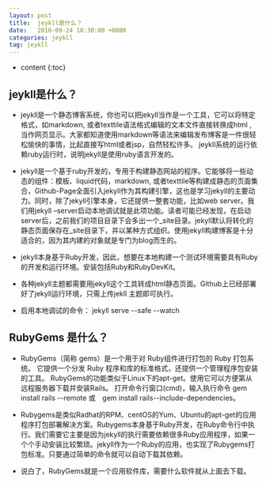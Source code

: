 ```yaml
---
layout: post
title:  jeykll是什么？
date:   2016-09-24 18:30:00 +0800
categories: jeykll
tag: jeykll
---
```


* content
{:toc}

jeykll是什么？
-----------------------------------
   + jeykll是一个静态博客系统，你也可以把jekyll当作是一个工具，它可以将特定格式，如markdown, 或者texttile语法格式编辑的文本文件直接转换成html , 当作网页显示。大家都知道使用markdown等语法来编辑发布博客是一件很轻松愉快的事情，比起直接写html或者jsp，自然轻松许多。 jeykll系统的运行依赖ruby运行时，说明jekyll是使用ruby语言开发的。

   + jekyll是一个基于ruby开发的，专用于构建静态网站的程序。它能够将一些动态的组件：模板、liquid代码，markdown, 或者texttile等构建成静态的页面集合，Github-Page全面引入jekyll作为其构建引擎，这也是学习jekyll的主要动力。同时，除了jekyll引擎本身，它还提供一整套功能，比如web server。我们用jekyll –server启动本地调试就是此项功能。读者可能已经发现，在启动server后，之前我们的项目目录下会多出一个_site目录。jekyll默认将转化的静态页面保存在_site目录下，并以某种方式组织。使用jekyll构建博客是十分适合的，因为其内建的对象就是专门为blog而生的。

   + jekyll本身基于Ruby开发，因此，想要在本地构建一个测试环境需要具有Ruby的开发和运行环境。安装包括Ruby和RubyDevKit。

   + 各种jekyll主题都需要用jekyll这个工具转成html静态页面。Github上已经部署好了jekyll运行环境，只需上传jekll
   主题即可执行。

   + 启用本地调试的命令：
     jekyll serve --safe --watch 


RubyGems 是什么？
-------------------------------------
+ RubyGems（简称 gems）是一个用于对 Ruby组件进行打包的 Ruby 打包系统。 它提供一个分发 Ruby 程序和库的标准格式，还提供一个管理程序包安装的工具。
RubyGems的功能类似于Linux下的apt-get。使用它可以方便第从远程服务器下载并安装Rails。
打开命令行窗口(cmd)，输入执行命令 gem install rails --remote 或　gem install rails--include-dependencies。

+ Rubygems是类似Radhat的RPM、centOS的Yum、Ubuntu的apt-get的应用程序打包部署解决方案。Rubygems本身基于Ruby开发，在Ruby命令行中执行。我们需要它主要是因为jekyll的执行需要依赖很多Ruby应用程序，如果一个个手动安装比较繁琐。jekyll作为一个Ruby的应用，也实现了Rubygems打包标准。只要通过简单的命令就可以自动下载其依赖。

+ 说白了，RubyGems就是一个应用软件库，需要什么软件就从上面去下载。




